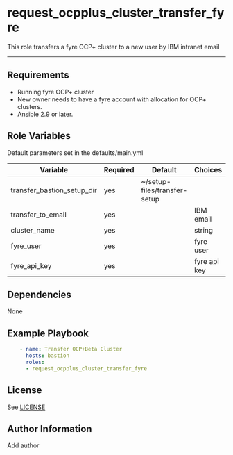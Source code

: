 request_ocpplus_cluster_transfer_fyre
========

This role transfers a fyre OCP+ cluster to a new user by IBM intranet email

----------

Requirements
------------

- Running fyre OCP+ cluster
- New owner needs to have a fyre account with allocation for OCP+ clusters.
- Ansible 2.9 or later.

Role Variables
------------------

Default parameters set in the defaults/main.yml

| Variable                | Required | Default | Choices                   | Comments                                 |
|-------------------------|----------|---------|---------------------------|------------------------------------------|
| transfer_bastion_setup_dir  | yes       |  ~/setup-files/transfer-setup  |      |                          |
| transfer_to_email       | yes      |         | IBM email                |                          |
| cluster_name            | yes  |     | string    |   |  
| fyre_user              | yes |  | fyre user | |
| fyre_api_key           | yes |  | fyre api key  | |

Dependencies
------------

None

Example Playbook
----------------

```yaml
    - name: Transfer OCP+Beta Cluster
      hosts: bastion
      roles:
      - request_ocpplus_cluster_transfer_fyre
```

License
-------

See [LICENSE](https://github.com/IBM/community-automation/blob/master/LICENSE)

Author Information
------------------

Add author
